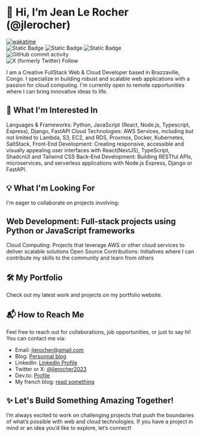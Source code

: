# 👋 Hi, I’m Jean Le Rocher (@jlerocher)

[![wakatime](https://wakatime.com/badge/user/49fb13ae-b5de-4854-b96c-b325602af0ef.svg)](https://wakatime.com/@49fb13ae-b5de-4854-b96c-b325602af0ef)  
![Static Badge](https://img.shields.io/badge/Primary%20language%20-%20Typescript%20-%20blue?style=flat-square&logo=typescript&color=blue)
![Static Badge](https://img.shields.io/badge/Primary%20web%20framework%20-%20React%20with%20NextJS%20-%20blue?style=flat-square&logo=react&color=blue)
![Static Badge](https://img.shields.io/badge/Primary%20mobile%20framework%20-%20React%20Native%20with%20Expo-%20blue?style=flat-square&logo=expo&color=blue)  
![GitHub commit activity](https://img.shields.io/github/commit-activity/t/jlerocher/hyperui?label=Commits%20last%20week&color=green)  
![X (formerly Twitter) Follow](https://img.shields.io/twitter/follow/jlerocher2023)





I am a Creative FullStack Web & Cloud Developer based in Brazzaville, Congo. I specialize in building robust and scalable web applications with a passion for cloud computing. I'm currently open to remote opportunities where I can bring innovative ideas to life.

## 👀 What I'm Interested In
Languages & Frameworks: Python, JavaScript (React, Node.js, Typescript, Express), Django, FastAPI
Cloud Technologies: AWS Services, including but not limited to Lambda, S3, EC2, and RDS, Proxmox, Docker, Kubernetes, SaltStack,
Front-End Development: Creating responsive, accessible and visually appealing user interfaces with React(NextJS), TypeScript, ShadcnUI and Tailwind CSS
Back-End Development: Building RESTful APIs, microservices, and serverless applications with Node.js Express, Django or FastAPI.

## 💡 What I'm Looking For
I'm eager to collaborate on projects involving:

## Web Development: Full-stack projects using Python or JavaScript frameworks
Cloud Computing: Projects that leverage AWS or other cloud services to deliver scalable solutions
Open Source Contributions: Initiatives where I can contribute my skills to the community and learn from others

## 🛠️ My Portfolio
Check out my latest work and projects on my portfolio website.

## 📬 How to Reach Me
Feel free to reach out for collaborations, job opportunities, or just to say hi! You can contact me via:

- Email: [jlerocher@gmail.com](mailto://jlerocher@gmail.com)
- Blog: [Personnal blog](https://blog-de-rocher.vercel.app/)
- LinkedIn: [LinkedIn Profile](https://www.linkedin.com/in/jlerocher/)
- Twitter or X: [@jlerocher2023](x.com/jlerocher2023)
- Dev.to: [Profile](https://dev.to/jlerocher)
- My french blog: [read something](https://blog-de-rocher.vercel.app/)

## ✨ Let's Build Something Amazing Together!
I’m always excited to work on challenging projects that push the boundaries of what’s possible with web and cloud technologies. If you have a project in mind or an idea you’d like to explore, let’s connect!
